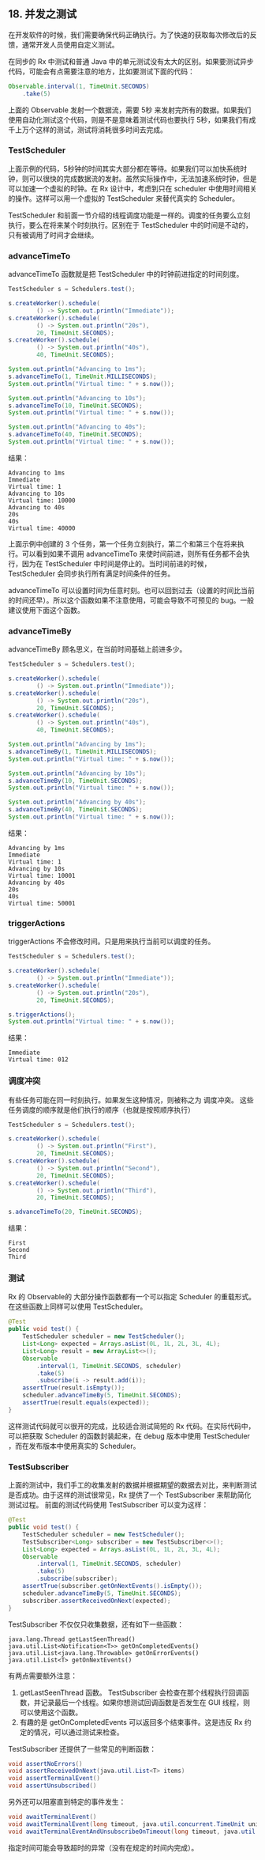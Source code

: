 ## 18. 并发之测试

在开发软件的时候，我们需要确保代码正确执行。为了快速的获取每次修改后的反馈，通常开发人员使用自定义测试。

在同步的 Rx 中测试和普通 Java 中的单元测试没有太大的区别。如果要测试异步代码，可能会有点需要注意的地方，比如要测试下面的代码：

```java
Observable.interval(1, TimeUnit.SECONDS)
    .take(5)
```

上面的 Observable 发射一个数据流，需要 5秒 来发射完所有的数据。如果我们使用自动化测试这个代码，则是不是意味着测试代码也要执行 5秒，如果我们有成千上万个这样的测试，测试将消耗很多时间去完成。

### TestScheduler

上面示例的代码，5秒钟的时间其实大部分都在等待。如果我们可以加快系统时钟，则可以很快的完成数据流的发射。虽然实际操作中，无法加速系统时钟，但是可以加速一个虚拟的时钟。在 Rx 设计中，考虑到只在 scheduler 中使用时间相关的操作。这样可以用一个虚拟的 TestScheduler 来替代真实的 Scheduler。

TestScheduler 和前面一节介绍的线程调度功能是一样的。调度的任务要么立刻执行，要么在将来某个时刻执行。区别在于 TestScheduler 中的时间是不动的，只有被调用了时间才会继续。

### advanceTimeTo

advanceTimeTo 函数就是把 TestScheduler 中的时钟前进指定的时间刻度。

```java
TestScheduler s = Schedulers.test();

s.createWorker().schedule(
        () -> System.out.println("Immediate"));
s.createWorker().schedule(
        () -> System.out.println("20s"),
        20, TimeUnit.SECONDS);
s.createWorker().schedule(
        () -> System.out.println("40s"),
        40, TimeUnit.SECONDS);

System.out.println("Advancing to 1ms");
s.advanceTimeTo(1, TimeUnit.MILLISECONDS);
System.out.println("Virtual time: " + s.now());

System.out.println("Advancing to 10s");
s.advanceTimeTo(10, TimeUnit.SECONDS);
System.out.println("Virtual time: " + s.now());

System.out.println("Advancing to 40s");
s.advanceTimeTo(40, TimeUnit.SECONDS);
System.out.println("Virtual time: " + s.now());
```

结果：

```
Advancing to 1ms
Immediate
Virtual time: 1
Advancing to 10s
Virtual time: 10000
Advancing to 40s
20s
40s
Virtual time: 40000
```

上面示例中创建的 3 个任务，第一个任务立刻执行，第二个和第三个在将来执行。可以看到如果不调用 advanceTimeTo 来使时间前进，则所有任务都不会执行，因为在 TestScheduler 中时间是停止的。当时间前进的时候， TestScheduler 会同步执行所有满足时间条件的任务。

advanceTimeTo 可以设置时间为任意时刻。也可以回到过去（设置的时间比当前的时间还早）。所以这个函数如果不注意使用，可能会导致不可预见的 bug。一般建议使用下面这个函数。

### advanceTimeBy

advanceTimeBy 顾名思义，在当前时间基础上前进多少。

```java
TestScheduler s = Schedulers.test();

s.createWorker().schedule(
        () -> System.out.println("Immediate"));
s.createWorker().schedule(
        () -> System.out.println("20s"),
        20, TimeUnit.SECONDS);
s.createWorker().schedule(
        () -> System.out.println("40s"),
        40, TimeUnit.SECONDS);

System.out.println("Advancing by 1ms");
s.advanceTimeBy(1, TimeUnit.MILLISECONDS);
System.out.println("Virtual time: " + s.now());

System.out.println("Advancing by 10s");
s.advanceTimeBy(10, TimeUnit.SECONDS);
System.out.println("Virtual time: " + s.now());

System.out.println("Advancing by 40s");
s.advanceTimeBy(40, TimeUnit.SECONDS);
System.out.println("Virtual time: " + s.now());
```

结果：

```
Advancing by 1ms
Immediate
Virtual time: 1
Advancing by 10s
Virtual time: 10001
Advancing by 40s
20s
40s
Virtual time: 50001
```

### triggerActions

triggerActions 不会修改时间。只是用来执行当前可以调度的任务。

```java
TestScheduler s = Schedulers.test();

s.createWorker().schedule(
        () -> System.out.println("Immediate"));
s.createWorker().schedule(
        () -> System.out.println("20s"),
        20, TimeUnit.SECONDS);

s.triggerActions();
System.out.println("Virtual time: " + s.now());
```

结果：

```
Immediate
Virtual time: 012
```

### 调度冲突

有些任务可能在同一时刻执行。如果发生这种情况，则被称之为 调度冲突。 这些任务调度的顺序就是他们执行的顺序（也就是按照顺序执行）

```java
TestScheduler s = Schedulers.test();

s.createWorker().schedule(
        () -> System.out.println("First"),
        20, TimeUnit.SECONDS);
s.createWorker().schedule(
        () -> System.out.println("Second"),
        20, TimeUnit.SECONDS);
s.createWorker().schedule(
        () -> System.out.println("Third"),
        20, TimeUnit.SECONDS);

s.advanceTimeTo(20, TimeUnit.SECONDS);
```

结果：

```
First
Second
Third
```

### 测试

Rx 的 Observable的 大部分操作函数都有一个可以指定 Scheduler 的重载形式。在这些函数上同样可以使用 TestScheduler。

```java
@Test
public void test() {
    TestScheduler scheduler = new TestScheduler();
    List<Long> expected = Arrays.asList(0L, 1L, 2L, 3L, 4L);
    List<Long> result = new ArrayList<>();
    Observable
        .interval(1, TimeUnit.SECONDS, scheduler)
        .take(5)
        .subscribe(i -> result.add(i));
    assertTrue(result.isEmpty());
    scheduler.advanceTimeBy(5, TimeUnit.SECONDS);
    assertTrue(result.equals(expected));
}
```

这样测试代码就可以很开的完成，比较适合测试简短的 Rx 代码。在实际代码中，可以把获取 Scheduler 的函数封装起来，在 debug 版本中使用 TestScheduler ，而在发布版本中使用真实的 Scheduler。

### TestSubscriber

上面的测试中，我们手工的收集发射的数据并根据期望的数据去对比，来判断测试是否成功。由于这样的测试很常见，Rx 提供了一个 TestSubscriber 来帮助简化测试过程。 前面的测试代码使用 TestSubscriber 可以变为这样：

```java
@Test
public void test() {
    TestScheduler scheduler = new TestScheduler();
    TestSubscriber<Long> subscriber = new TestSubscriber<>();
    List<Long> expected = Arrays.asList(0L, 1L, 2L, 3L, 4L);
    Observable
        .interval(1, TimeUnit.SECONDS, scheduler)
        .take(5)
        .subscribe(subscriber);
    assertTrue(subscriber.getOnNextEvents().isEmpty());
    scheduler.advanceTimeBy(5, TimeUnit.SECONDS);
    subscriber.assertReceivedOnNext(expected);
}
```

TestSubscriber 不仅仅只收集数据，还有如下一些函数：

```
java.lang.Thread getLastSeenThread()
java.util.List<Notification<T>> getOnCompletedEvents()
java.util.List<java.lang.Throwable> getOnErrorEvents()
java.util.List<T> getOnNextEvents()
```

有两点需要额外注意：

1. getLastSeenThread 函数。 TestSubscriber 会检查在那个线程执行回调函数，并记录最后一个线程。如果你想测试回调函数是否发生在 GUI 线程，则可以使用这个函数。
2. 有趣的是 getOnCompletedEvents 可以返回多个结束事件。这是违反 Rx 约定的情况，可以通过测试来检查。

TestSubscriber 还提供了一些常见的判断函数：

```java
void assertNoErrors()
void assertReceivedOnNext(java.util.List<T> items)
void assertTerminalEvent()
void assertUnsubscribed()
```

另外还可以阻塞直到特定的事件发生：

```java
void awaitTerminalEvent()
void awaitTerminalEvent(long timeout, java.util.concurrent.TimeUnit unit)
void awaitTerminalEventAndUnsubscribeOnTimeout(long timeout, java.util.concurrent.TimeUnit unit)
```

指定时间可能会导致超时的异常（没有在规定的时间内完成）。
